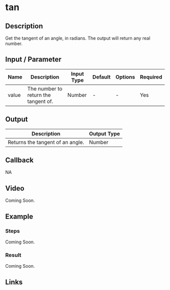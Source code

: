 # tan

## Description

Get the tangent of an angle, in radians. The output will return any real number.

## Input / Parameter

| Name | Description | Input Type | Default | Options | Required |
| ------ | ------ | ------ | ------ | ------ | ------ |
| value | The number to return the tangent of. | Number | - | - | Yes |

## Output

| Description | Output Type |
| ------ | ------ |
| Returns the tangent of an angle. | Number |

## Callback

NA

## Video

Coming Soon.

<!-- Format: [![Video]({image-path}?raw=true)]({url-link}) -->

## Example

<!-- Share a scenario, like a user requirements. -->

### Steps

Coming Soon.

<!-- Show the steps and share some screenshots.

1. .....

Format: ![]({image-path}?raw=true) -->

### Result

Coming Soon.

<!-- Explain the output.

Format: ![]({image-path}?raw=true) -->

## Links